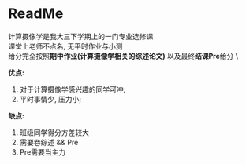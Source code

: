 # ReadMe
计算摄像学是我大三下学期上的一门专业选修课 \
课堂上老师不点名, 无平时作业与小测 \
给分完全按照**期中作业(计算摄像学相关的综述论文)** 以及最终**结课Pre**给分 \

**优点:**
1. 对于计算摄像学感兴趣的同学可冲;
2. 平时事情少, 压力小;

**缺点:**
1. 班级同学得分方差较大
2. 需要卷综述 && Pre
3. Pre需要当主力
